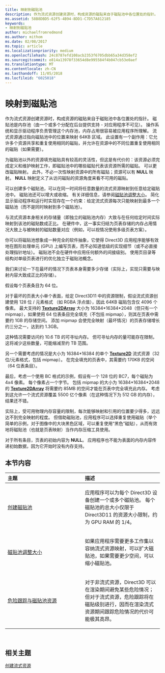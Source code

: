 ```yaml
---
title: 映射到磁贴池
description: 作为流式资源创建资源时，构成资源的磁贴来自于磁贴池中各位置处的指针。 磁贴池是内存池（由一个或多个分配在后台提供支持 - 对应用程序不可见）。
ms.assetid: 58B8DBD5-62F5-4B94-8DD1-C7D57A812185
keywords:
- 映射到磁贴池
author: michaelfromredmond
ms.author: mithom
ms.date: 02/08/2017
ms.topic: article
ms.localizationpriority: medium
ms.openlocfilehash: 24c8787efd108acb2353f6705dbb65a34d358ef2
ms.sourcegitcommit: e814a13978f33654d8e995584f4b047cb53e0aef
ms.translationtype: MT
ms.contentlocale: zh-CN
ms.lasthandoff: 11/05/2018
ms.locfileid: "6025018"
---
```

# <a name="mappings-are-into-a-tile-pool"></a>映射到磁贴池


作为流式资源创建资源时，构成资源的磁贴来自于磁贴池中各位置处的指针。 磁贴池是内存池（由一个或多个分配在后台提供支持 - 对应用程序不可见）。 操作系统和显示驱动程序负责管理这个内存池，内存占用很容易被应用程序所理解。 流式资源通过指向磁贴池中的位置来映射 64KB 区域。 此设置有一个副作用：它允许多个资源共享和重复使用相同的磁贴，并允许在资源中的不同位置重复使用相同的磁贴（如果需要）。

为磁贴池以外的资源填充磁贴具有较高的灵活性，但这是有代价的：该资源必须完成定义和维护映射工作，即磁贴池中的哪些磁贴代表该资源所需的磁贴。 可以更改磁贴映射。 此外，不必一次性映射资源中的所有磁贴；资源可以有 **NULL** 映射。 **NULL** 映射定义了从访问磁贴的资源角度来看不可用的磁贴。

可以创建多个磁贴池，可以在同一时间将任意数量的流式资源映射到任意给定磁贴池中。 磁贴池还可以增大或收缩。 有关详细信息，请参阅[磁贴池调整大小](tile-pool-resizing.md)。 简化显示驱动程序和运行时实现存在一个约束：给定流式资源每次只能映射到最多一个磁贴池（而不是同时映射到多个磁贴池）。

与流式资源本身相关的存储量（即独立的磁贴池内存）大致与在任何给定时间实际映射到该池的磁贴数成正比。 在硬件中，这一事实归结为页表存储的内存占用情况大致上与被映射的磁贴数量对应（例如，可以视情况使用多级页表方案）。

你可以将磁贴池想象成一种完全的软件抽象，它使得 Direct3D 应用程序能够有效地在图形处理单元 (GPU) 上编写页表，而不必知道低级的实现细节（或不必直接处理指针地址）。 磁贴池不会在硬件中应用任何额外的间接级别。 使用页目录等结构对单级页表进行的优化独立于磁贴池概念。

我们来讨论一下在最坏的情况下页表本身需要多少存储（实际上，实现只需要与映射内容大致成正比的存储）。

假设每个页表条目为 64 位。

对于最坏的页表大小单个表面，给定 Direct3D11 中的资源限制，假设流式资源创建使用 128 位 / 元素格式 （如 RGBA 浮点值），因此 64KB 磁贴包含仅 4096 个像素。 最大支持的 [**Texture2DArray**](https://msdn.microsoft.com/library/windows/desktop/ff471526) 大小为 16384\*16384\*2048（但只有一个 mipmap），如果使用 64 位表条目完全填充（不包括 mipmap），则其在页表中需要约 1GB 的存储空间。 添加 mipmap 会使完全映射（最坏情况）的页表存储增长约三分之一，达到约 1.3GB。

这种情况需要访问约 10.6 TB 的可寻址内存。 但可寻址内存的量可能存在限制，这将减少这些数量，可能缩减至约 TB 范围。

另一个需要考虑的情况是大小为 16384\*16384 的单个 [**Texture2D**](https://msdn.microsoft.com/library/windows/desktop/ff471525) 流式资源（32 位/元素格式，包括 mipmap）。 在完全填充的页表中，其需要约 170KB 的空间（64 位表条目）。

最后，考虑一个使用 BC 格式的示例，假设有一个 128 位的 BC7，每个磁贴为 4x4 像素。 每个像素占一个字节。 包括 mipmap 的大小为 16384\*16384\*2048 的 [**Texture2DArray**](https://msdn.microsoft.com/library/windows/desktop/ff471526) 将需要约 85MB 的空间才能在页表中完全填充此内存。 考虑到这允许一个流式资源覆盖 5500 亿个像素（在这种情况下为 512 GB 的内存），结果还不错。

实际上，受可用物理内存容量的限制，每次能够映射和引用的位置要少得多，远远达不到完全映射的程度。 但借助磁贴池，应用程序可以选择重复使用磁贴（举个简单的示例，对于图像中的大块黑色区域，可以重复使用“黑色”磁贴），从而有效地将磁贴池（也就是页表映射）当作内存压缩工具使用。

对于所有条目，页表的初始内容为 **NULL**。 应用程序也不能为表面的内存内容传递初始数据，因为它开始时没有内存支持。

## <a name="span-idin-this-sectionspanin-this-section"></a><span id="in-this-section"></span>本节内容


<table>
<colgroup>
<col width="50%" />
<col width="50%" />
</colgroup>
<thead>
<tr class="header">
<th align="left">主题</th>
<th align="left">描述</th>
</tr>
</thead>
<tbody>
<tr class="odd">
<td align="left"><p><a href="tile-pool-creation.md">创建磁贴池</a></p></td>
<td align="left"><p>应用程序可以为每个 Direct3D 设备创建一个或多个磁贴池。 每个磁贴池的总大小仅限于 Direct3D11 的资源大小限制，约为 GPU RAM 的 1/4。</p></td>
</tr>
<tr class="even">
<td align="left"><p><a href="tile-pool-resizing.md">磁贴池调整大小</a></p></td>
<td align="left"><p>如果应用程序需要更多工作集以容纳流式资源映射，可以扩大磁贴池，如果需要更少空间，可以缩小磁贴池。</p></td>
</tr>
<tr class="odd">
<td align="left"><p><a href="hazard-tracking-versus-tile-pool-resources.md">危险跟踪与磁贴池资源</a></p></td>
<td align="left"><p>对于非流式资源，Direct3D 可以在渲染期间避免某些危险情况；但对于流式资源，危险跟踪将在磁贴级别进行，因而在渲染流式资源期间跟踪危险情况的代价可能极其高昂。</p></td>
</tr>
</tbody>
</table>

 

## <a name="span-idrelated-topicsspanrelated-topics"></a><span id="related-topics"></span>相关主题


[创建流式资源](creating-streaming-resources.md)

 

 




